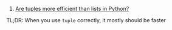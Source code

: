  1. [Are tuples more efficient than lists in Python?][1]
 
 TL;DR: When you use `tuple` correctly, it mostly should be faster
 
[1]: https://stackoverflow.com/questions/68630/are-tuples-more-efficient-than-lists-in-python
